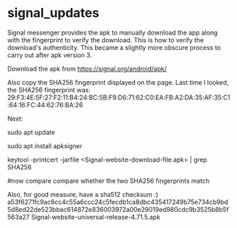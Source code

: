 # signal_updates
Signal messenger provides the apk to manually download the app along with the fingerprint to verify the download. This is how to verify the download's authenticity. This became a slightly more obscure process to carry out after apk version 3.

Download the apk from https://signal.org/android/apk/

Also copy the SHA256 fingerprint displayed on the page. Last time I looked, the SHA256 fingerprint was:
29:F3:4E:5F:27:F2:11:B4:24:BC:5B:F9:D6:71:62:C0:EA:FB:A2:DA:35:AF:35:C1:64:16:FC:44:62:76:BA:26

Next:

sudo apt update

sudo apt install apksigner

keytool -printcert -jarfile <Signal-website-download-file.apk> | grep SHA256

#now compare compare whether the two SHA256 fingerprints match

Also, for good measure, have a sha512 checksum :)
a53f6271fc9ac6cc4c55a6ccc24c5fecdb1ca8dbc435417249b75e734cb9bd5d8ed22de523bbac614872e836003972a00e29019ed980cdc9b3525b8b5f563a27  Signal-website-universal-release-4.71.5.apk
